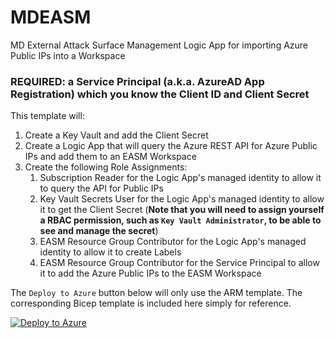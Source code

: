 # MDEASM
 MD External Attack Surface Management Logic App for importing Azure Public IPs into a Workspace

### REQUIRED: a Service Principal (a.k.a. AzureAD App Registration) which you know the Client ID and Client Secret

This template will:
  1. Create a Key Vault and add the Client Secret
  2. Create a Logic App that will query the Azure REST API for Azure Public IPs and add them to an EASM Workspace
  3. Create the following Role Assignments:
     1. Subscription Reader for the Logic App's managed identity to allow it to query the API for Public IPs
     2. Key Vault Secrets User for the Logic App's managed identity to allow it to get the Client Secret (**Note that you will need to assign yourself a RBAC permission, such as `Key Vault Administrator`, to be able to see and manage the secret**)
     3. EASM Resource Group Contributor for the Logic App's managed identity to allow it to create Labels
     4. EASM Resource Group Contributor for the Service Principal to allow it to add the Azure Public IPs to the EASM Workspace

The `Deploy to Azure` button below will only use the ARM template. The corresponding Bicep template is included here simply for reference.

[![Deploy to Azure](https://aka.ms/deploytoazurebutton)](https://portal.azure.com/#create/Microsoft.Template/uri/https%3A%2F%2Fraw.githubusercontent.com%2Fmr-mongo%2FMDEASM%2Fmain%2FLogicApps%2FGetAzurePublicIPs.json)